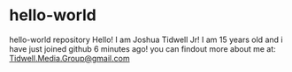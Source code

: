 # hello-world
hello-world repository
Hello! I am Joshua Tidwell Jr! I am 15 years old and i have just joined github 6 minutes ago! you can findout more about me at: Tidwell.Media.Group@gmail.com
